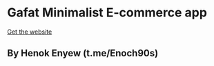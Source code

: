 # Gafat Minimalist E-commerce app
[Get the website](https://gafat-e-commerce.netlify.app/)
## By Henok Enyew (t.me/Enoch90s)
